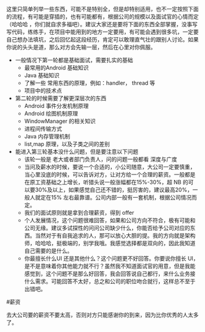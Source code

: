 这里只简单列举一些东西，可能不是特别全，但是却特别适用，也不一定按照下面的流程，有可能是穿插的，也有可能都有，根据公司的规模以及面试官的心情而定（哈哈哈 ，你们就自求多福吧）。建议大家还是要将下面的东西全部掌握，没事写写代码，练练手，在项目中能用到的地方一定要用，有可能会遇到很多坑，一定要自己想办法填坑，之后回忆起这段经历，肯定可以敢理直气壮的跟别人讨论。如果你说的头头是道，那么对方会先输一层，然后在心里对你佩服。

  - 一般情况下第一轮都是基础面试，需要扎实的基础
      - 最常用的Android 基础知识
      - Java 基础知识
      - 了解一些 常用东西的原理，例如：handler， thread 等
      - 项目中的技术点
  - 第二轮的时候需要了解更深层次的东西
      - Android 事件分发机制原理
      - Android 绘图机制原理
      - WindowManager 的相关知识
      - 进程间传输方式
      - Java 内存管理机制
      - list,map 原理，以及子类之间的差别
  - 能进入第三轮基本没什么问题，但是要注意以下问题
      - 该轮一般是 老大或者部门负责人，问的问题一般都看 深度与广度
      - 当问及薪水的时候，要说一个合适的，小公司随意，大公司一定要慎重，当心里没底的时候，可以告诉对方，让对方给一个合理的薪资。一般都是在原工资基础之上增长，听猎头说一般涨幅都在15%-30%，超 NB 的可以要30%及以上，如果感觉自己还不错的，挺厉害的，建议最高20%，一般人就定在15% 左右最靠谱。公司内部一般有一套机制，根据公司情况而定。
      - 我们的面试原则就是拿到合理薪资，得到 offer
      - 个人发展情况，这个问题很难回答，如果和公司方向不符合，极有可能和公司无缘。建议多试探性的问问公司缺少什么，你能否给予公司对应的东西。当然对于有自我追求的人，那可以放心大胆的提。我的方向就是架构师，哈哈哈，挺极端的，别学我哦。我感觉选择都是双向的，因此我知道自己需要的是什么。
      - 你最擅长什么UI 还是其他什么？这个问题更不好回答。你要说你擅长 UI，是不是意味着你其他能力就不行？虽然我不知道面试官的用意，但是我能感觉到，这个问题不是那么好回答，我会回答说自己都行，来什么业务接什么需求。可能回答不太好，总之和公司的职位吻合就行，这样总不至于出错吧。


#薪资

去大公司要的薪资不要太高，否则对方只能感谢你的到来，因为比你优秀的人太多了。
